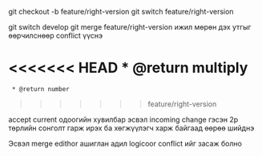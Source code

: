 git checkout -b  feature/right-version
git switch feature/right-version 

git switch develop 
 git merge feature/right-version
ижил мөрөн дэх утгыг өөрчилснөөр conflict үүснэ


<<<<<<< HEAD
     * @return multiply
=======
     * @return number
>>>>>>> feature/right-version


accept current одоогийн хувилбар эсвэл incoming change гэсэн 2р төрлийн сонголт гарж ирэх ба хөгжүүлэгч харж байгаад өөрөө шийднэ

Эсвэл merge edithor ашиглан адил logicoor conflict ийг засаж болно
